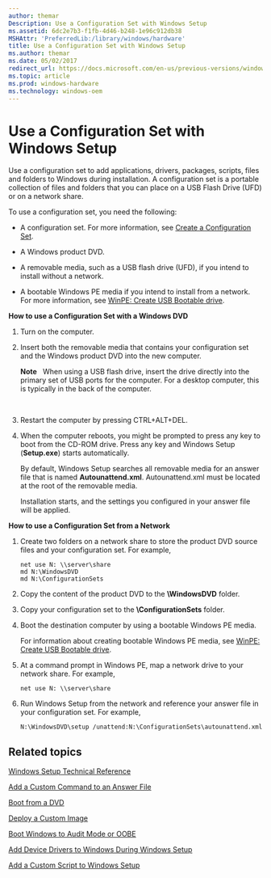 ```yaml
---
author: themar
Description: Use a Configuration Set with Windows Setup
ms.assetid: 6dc2e7b3-f1fb-4d46-b248-1e96c912db38
MSHAttr: 'PreferredLib:/library/windows/hardware'
title: Use a Configuration Set with Windows Setup
ms.author: themar
ms.date: 05/02/2017
redirect_url: https://docs.microsoft.com/en-us/previous-versions/windows/it-pro/windows-8.1-and-8/hh824820(v%3dwin.10)
ms.topic: article
ms.prod: windows-hardware
ms.technology: windows-oem
---
```


# Use a Configuration Set with Windows Setup


Use a configuration set to add applications, drivers, packages, scripts, files and folders to Windows during installation. A configuration set is a portable collection of files and folders that you can place on a USB Flash Drive (UFD) or on a network share.

To use a configuration set, you need the following:

-   A configuration set. For more information, see [Create a Configuration Set](https://msdn.microsoft.com/library/windows/hardware/dn915081).

-   A Windows product DVD.

-   A removable media, such as a USB flash drive (UFD), if you intend to install without a network.

-   A bootable Windows PE media if you intend to install from a network. For more information, see [WinPE: Create USB Bootable drive](winpe-create-usb-bootable-drive.md).

**How to use a Configuration Set with a Windows DVD**

1.  Turn on the computer.

2.  Insert both the removable media that contains your configuration set and the Windows product DVD into the new computer.

    **Note**  
    When using a USB flash drive, insert the drive directly into the primary set of USB ports for the computer. For a desktop computer, this is typically in the back of the computer.

     

3.  Restart the computer by pressing CTRL+ALT+DEL.

4.  When the computer reboots, you might be prompted to press any key to boot from the CD-ROM drive. Press any key and Windows Setup (**Setup.exe**) starts automatically.

    By default, Windows Setup searches all removable media for an answer file that is named **Autounattend.xml**. Autounattend.xml must be located at the root of the removable media.

    Installation starts, and the settings you configured in your answer file will be applied.

**How to use a Configuration Set from a Network**

1.  Create two folders on a network share to store the product DVD source files and your configuration set. For example,

    ```
    net use N: \\server\share
    md N:\WindowsDVD
    md N:\ConfigurationSets
    ```

2.  Copy the content of the product DVD to the **\\WindowsDVD** folder.

3.  Copy your configuration set to the **\\ConfigurationSets** folder.

4.  Boot the destination computer by using a bootable Windows PE media.

    For information about creating bootable Windows PE media, see [WinPE: Create USB Bootable drive](winpe-create-usb-bootable-drive.md).

5.  At a command prompt in Windows PE, map a network drive to your network share. For example,

    ```
    net use N: \\server\share
    ```

6.  Run Windows Setup from the network and reference your answer file in your configuration set. For example,

    ```
    N:\WindowsDVD\setup /unattend:N:\ConfigurationSets\autounattend.xml
    ```

## <span id="related_topics"></span>Related topics


[Windows Setup Technical Reference](windows-setup-technical-reference.md)

[Add a Custom Command to an Answer File](https://msdn.microsoft.com/library/windows/hardware/dn915058)

[Boot from a DVD](boot-from-a-dvd.md)

[Deploy a Custom Image](deploy-a-custom-image.md)

[Boot Windows to Audit Mode or OOBE](boot-windows-to-audit-mode-or-oobe.md)

[Add Device Drivers to Windows During Windows Setup](add-device-drivers-to-windows-during-windows-setup.md)

[Add a Custom Script to Windows Setup](add-a-custom-script-to-windows-setup.md)

 

 






